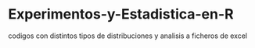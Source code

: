 # Experimentos-y-Estadistica-en-R
codigos con distintos tipos de distribuciones y analisis a ficheros de excel 

